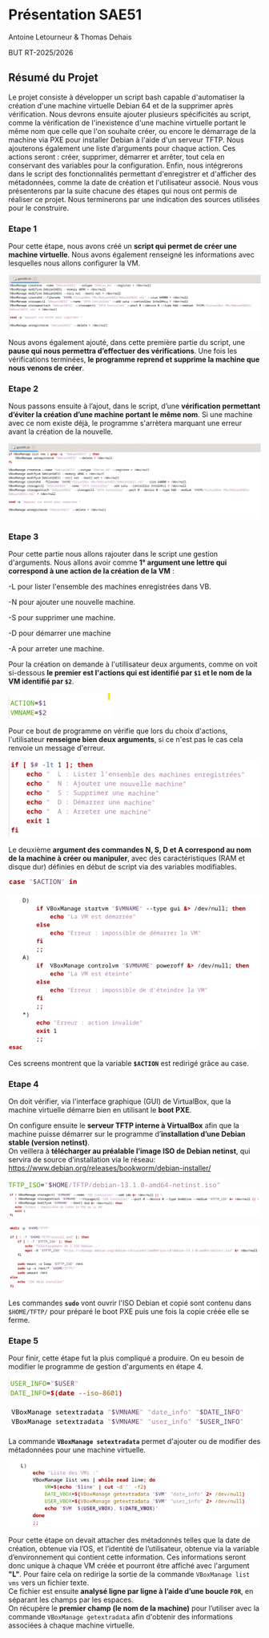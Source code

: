 # Présentation SAE51

Antoine Letourneur & Thomas Dehais

BUT RT-2025/2026

## Résumé du Projet

Le projet consiste à développer un script bash capable d'automatiser la création d'une machine virtuelle Debian 64 et de la supprimer après vérification.
Nous devrons ensuite ajouter plusieurs spécificités au script, comme la vérification de l'inexistence d'une machine virtuelle portant le même nom que celle que l'on souhaite créer, ou encore le démarrage de la machine via PXE pour installer Debian à l'aide d'un serveur TFTP.
Nous ajouterons également une liste d’arguments pour chaque action. Ces actions seront : créer, supprimer, démarrer et arrêter, tout cela en conservant des variables pour la configuration.
Enfin, nous intégrerons dans le script des fonctionnalités permettant d'enregistrer et d'afficher des métadonnées, comme la date de création et l'utilisateur associé.
Nous vous présenterons par la suite chacune des étapes qui nous ont permis de réaliser ce projet.
Nous terminerons par une indication des sources utilisées pour le construire.

### Etape 1

Pour cette étape, nous avons créé un **script qui permet de créer une machine virtuelle**.
Nous avons également renseigné les informations avec lesquelles nous allons configurer la VM.

![images](https://github.com/AntoineLetour/SAE51/blob/brMD/images/code%20version%201/Code%20version%201.png)

Nous avons également ajouté, dans cette première partie du script, une **pause qui nous permettra d’effectuer des vérifications**.
Une fois les vérifications terminées, **le programme reprend et supprime la machine que nous venons de créer**.

### Etape 2 

Nous passons ensuite à l’ajout, dans le script, d’une **vérification permettant d’éviter la création d’une machine portant le même nom**.
Si une machine avec ce nom existe déjà, le programme s'arrètera marquant une erreur avant la création de la nouvelle.

![images](https://github.com/AntoineLetour/SAE51/blob/brMD/images/code%20version%202/Code%20version%202.png)

### Etape 3

Pour cette partie nous allons rajouter dans le script une gestion d'arguments.
Nous allons avoir comme  **1° argument une lettre qui correspond à une action de la création de la VM** :

-L pour lister l'ensemble des machines enregistrées dans VB.

-N pour ajouter une nouvelle machine.

-S pour supprimer une machine.

-D pour démarrer une machine 

-A pour arreter une machine.

Pour la création on demande à l'utillisateur deux arguments, comme on voit si-dessous **le premier est l'actions qui est identifié par `$1` et le nom de la VM identifié par `$2`**.

![images](https://github.com/AntoineLetour/SAE51/blob/brMD/images/code%20version%203/Code%20version%204%20var.png)

Pour ce bout de programme on vérifie que lors du choix d'actions, l'utilisateur **renseigne bien deux arguments**, si ce n'est pas le cas cela renvoie un message d'erreur. 

![images](https://github.com/AntoineLetour/SAE51/blob/brMD/images/code%20version%203/Code%20version%204%20lettres.png)

Le deuxième **argument des commandes N, S, D et A correspond au nom de la machine à créer ou manipuler**, avec des caractéristiques (RAM et disque dur) définies en début de script via des variables modifiables.

![images](https://github.com/AntoineLetour/SAE51/blob/brMD/images/code%20version%203/Code%20version%204%20case.png)
 
 
![images](https://github.com/AntoineLetour/SAE51/blob/brMD/images/code%20version%203/Code%20version%204%20ex.png)

Ces screens montrent que la variable **`$ACTION`** est redirigé grâce au case.

### Etape 4

On doit vérifier, via l'interface graphique (GUI) de VirtualBox, que la machine virtuelle démarre bien en utilisant le **boot PXE**.

On configure ensuite le **serveur TFTP interne à VirtualBox** afin que la machine puisse démarrer sur le programme d’**installation d’une Debian stable (version netinst)**.  
On veillera à **télécharger au préalable l’image ISO de Debian netinst**, qui servira de source d’installation via le réseau: https://www.debian.org/releases/bookworm/debian-installer/

![images](https://github.com/AntoineLetour/SAE51/blob/brMD/images/code%20version%204/Code%20version%204%20var.png)
![images](https://github.com/AntoineLetour/SAE51/blob/brMD/images/code%20version%204/Code%20version%204%20PXE.png)

![images](https://github.com/AntoineLetour/SAE51/blob/brMD/images/code%20version%204/Code%20version%204%20code.png)

Les commandes **`sudo`** vont ouvrir l'ISO Debian et copié sont contenu dans `$HOME/TFTP/` pour préparé le boot PXE puis une fois la copie créée elle se ferme.

### Etape 5

Pour finir, cette étape fut la plus compliqué a produire. On eu besoin de modifier le programme de gestion d'arguments en étape 4.

![images](https://github.com/AntoineLetour/SAE51/blob/brMD/images/code%20version%205/Code%20version%205%20var.png)

![images](https://github.com/AntoineLetour/SAE51/blob/brMD/images/code%20version%205/Code%20version%205%20ajout%20dans%20la%20creation.png)

La commande **`VBoxManage setextradata`** permet d'ajouter ou de modifier des métadonnées pour une machine virtuelle.

![images](https://github.com/AntoineLetour/SAE51/blob/brMD/images/code%20version%205/Code%20version%205%20boucle%20for.png)

Pour cette étape on devait attacher des métadonnés telles que la date de création, obtenue via l’OS, et l’identité de l’utilisateur, obtenue via
la variable d’environnement qui contient cette information. Ces informations seront donc unique à chaque VM créée et pourront être affiché avec l'argument **"L"**.
Pour faire cela on redirige la sortie de la commande `VBoxManage list vms` vers un fichier texte.  
Ce fichier est ensuite **analysé ligne par ligne à l’aide d’une boucle `FOR`**, en séparant les champs par les espaces.  
On récupère le **premier champ (le nom de la machine)** pour l’utiliser avec la commande `VBoxManage getextradata` afin d'obtenir des informations associées à chaque machine virtuelle.



